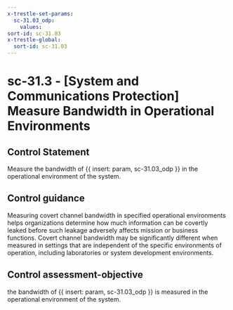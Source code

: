 ```yaml
---
x-trestle-set-params:
  sc-31.03_odp:
    values:
sort-id: sc-31.03
x-trestle-global:
  sort-id: sc-31.03
---
```


# sc-31.3 - \[System and Communications Protection\] Measure Bandwidth in Operational Environments

## Control Statement

Measure the bandwidth of {{ insert: param, sc-31.03_odp }} in the operational environment of the system.

## Control guidance

Measuring covert channel bandwidth in specified operational environments helps organizations determine how much information can be covertly leaked before such leakage adversely affects mission or business functions. Covert channel bandwidth may be significantly different when measured in settings that are independent of the specific environments of operation, including laboratories or system development environments.

## Control assessment-objective

the bandwidth of {{ insert: param, sc-31.03_odp }} is measured in the operational environment of the system.
